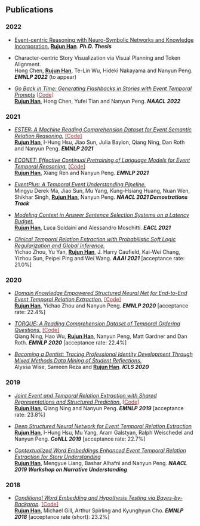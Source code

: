 <h2>Publications</h2>


<h3>2022</h3>

- [Event-centric Reasoning with Neuro-Symbolic Networks and Knowledge Incorporation.](https://digitallibrary.usc.edu/asset-management/2A3BF1QKYMJLA) <ins>**Rujun Han**</ins>. _**Ph.D. Thesis**_

- Character-centric Story Visualization via Visual Planning and Token Alignment.  <br/> 
Hong Chen, <ins>**Rujun Han**</ins>, Te-Lin Wu, Hideki Nakayama and Nanyun Peng. _**EMNLP 2022**_ (to appear)

- _[Go Back in Time: Generating Flashbacks in Stories with Event Temporal Prompts](https://arxiv.org/abs/2205.01898)_ [<span style="color:brown;">[Code]</span>](https://github.com/PlusLabNLP/flashback_gen) <br/> 
<ins>**Rujun Han**</ins>, Hong Chen, Yufei Tian and Nanyun Peng. _**NAACL 2022**_ 


<h3>2021</h3>

- _[ESTER: A Machine Reading Comprehension Dataset for Event Semantic Relation Reasoning.](https://arxiv.org/pdf/2104.08350.pdf)_ [<span style="color:brown;">[Code]</span>](https://github.com/PlusLabNLP/ESTER) <br/> 
<ins>**Rujun Han**</ins>, I-Hung Hsu, Jiao Sun, Julia Baylon, Qiang Ning, Dan Roth and Nanyun Peng. _**EMNLP 2021**_ 

- _[ECONET: Effective Continual Pretraining of Language Models for Event Temporal Reasoning.](https://arxiv.org/abs/2012.15283)_ [<span style="color:brown;">[Code]</span>](https://github.com/PlusLabNLP/ECONET) <br/> 
<ins>**Rujun Han**</ins>, Xiang Ren and Nanyun Peng. _**EMNLP 2021**_

- _[EventPlus: A Temporal Event Understanding Pipeline.](https://arxiv.org/abs/2101.04922)_ <br/>
Mingyu Derek Ma, Jiao Sun, Mu Yang, Kung-Hsiang Huang, Nuan Wen, Shikhar Singh, <ins>**Rujun Han**</ins>, Nanyun Peng. _**NAACL 2021 Demostrations Track**_

- _[Modeling Context in Answer Sentence Selection Systems on a Latency Budget.](https://arxiv.org/abs/2101.12093)_ <br/>
<ins>**Rujun Han**</ins>, Luca Soldaini and Alessandro Moschitti. _**EACL 2021**_

- _[Clinical Temporal Relation Extraction with Probabilistic Soft Logic Regularization and Global Inference.](https://arxiv.org/pdf/2012.08790.pdf)_ <br/>
Yichao Zhou, Yu Yan, <ins>**Rujun Han**</ins>, J. Harry Caufield, Kai-Wei Chang, Yizhou Sun, Peipei Ping and Wei Wang. _**AAAI 2021**_ [acceptance rate: 21.0%]

<h3>2020</h3>

- _[Domain Knowledge Empowered Structured Neural Net for End-to-End Event Temporal Relation Extraction.](https://arxiv.org/abs/2009.07373)_ [<span style="color:brown;">[Code]</span>](https://github.com/rujunhan/EMNLP-2020) <br/>
<ins>**Rujun Han**</ins>, Yichao Zhou and Nanyun Peng. _**EMNLP 2020**_ [acceptance rate: 22.4%]

- _[TORQUE: A Reading Comprehension Dataset of Temporal Ordering Questions.](https://arxiv.org/abs/2005.00242)_ [<span style="color:brown;">[Code]</span>](https://github.com/rujunhan/TORQUE) <br/>
Qiang Ning, Hao Wu, <ins>**Rujun Han**</ins>, Nanyun Peng, Matt Gardner and Dan Roth. _**EMNLP 2020**_ [acceptance rate: 22.4%]

- _[Becoming a Dentist: Tracing Professional Identity Development Through Mixed Methods Data Mining of Student Reflections.](https://repository.isls.org/handle/1/6650)_ <br/>
Alyssa Wise, Sameen Reza and <ins>**Rujun Han**</ins>. _**ICLS 2020**_

<h3>2019</h3>

- _[Joint Event and Temporal Relation Extraction with Shared Representations and Structured Prediction.](https://www.aclweb.org/anthology/D19-1041)_ [<span style="color:brown;">[Code]</span>](https://github.com/rujunhan/EMNLP-2019) <br/> 
<ins>**Rujun Han**</ins>, Qiang Ning and Nanyun Peng. _**EMNLP 2019**_ [acceptance rate: 23.8%]

- _[Deep Structured Neural Network for Event Temporal Relation Extraction](https://www.aclweb.org/anthology/K19-1062)_ <br/>
<ins>**Rujun Han**</ins>, I-Hung Hsu, Mu Yang, Aram Galstyan, Ralph Weischedel and Nanyun Peng. _**CoNLL 2019**_ [acceptance rate: 22.7%]

- _[Contextualized Word Embeddings Enhanced Event Temporal Relation Extraction for Story Understanding](https://arxiv.org/abs/1904.11942)_ <br/>
<ins>**Rujun Han**</ins>, Mengyue Liang, Bashar Alhafni and Nanyun Peng. _**NAACL 2019 Workshop on Narrative Understanding**_

<h3>2018</h3>

- _[Conditional Word Embedding and Hypothesis Testing via Bayes-by-Backprop](http://aclweb.org/anthology/D18-1527)._ [<span style="color:brown;">[Code]</span>](https://github.com/rujunhan/ConditionalEmbeddings) <br/>
<ins>**Rujun Han**</ins>, Michael Gill, Arthur Spirling and Kyunghyun Cho. _**EMNLP 2018**_ [acceptance rate (short): 23.2%]
